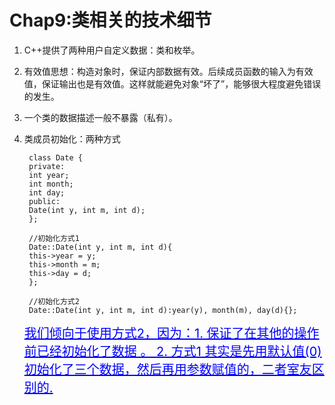 # Chap9:类相关的技术细节 #
1. C++提供了两种用户自定义数据：类和枚举。
2. 有效值思想：构造对象时，保证内部数据有效。后续成员函数的输入为有效值，保证输出也是有效值。这样就能避免对象“坏了”，能够很大程度避免错误的发生。
3. 一个类的数据描述一般不暴露（私有）。
4. 类成员初始化：两种方式

    	class Date {
    	private:
    	int year;
    	int month;
    	int day;
    	public:
    	Date(int y, int m, int d);
    	};
    
    	//初始化方式1
    	Date::Date(int y, int m, int d){
    	this->year = y;
    	this->month = m;
    	this->day = d;
    	};
    
    	//初始化方式2
    	Date::Date(int y, int m, int d):year(y), month(m), day(d){};

	<u style="color:blue;font-size:20px;">我们倾向于使用方式2，因为：1. 保证了在其他的操作前已经初始化了数据 。
    	2. 方式1 其实是先用默认值(0)初始化了三个数据，然后再用参数赋值的，二者室友区别的.</u>
   

